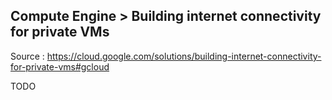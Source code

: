 ## Compute Engine > Building internet connectivity for private VMs

Source : https://cloud.google.com/solutions/building-internet-connectivity-for-private-vms#gcloud

TODO
